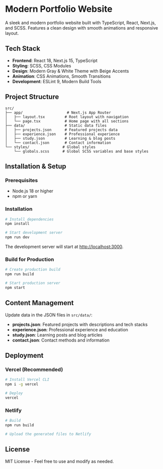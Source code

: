 # Modern Portfolio Website

A sleek and modern portfolio website built with TypeScript, React, Next.js, and SCSS. Features a clean design with smooth animations and responsive layout.

## Tech Stack

- **Frontend**: React 18, Next.js 15, TypeScript
- **Styling**: SCSS, CSS Modules
- **Design**: Modern Gray & White Theme with Beige Accents
- **Animation**: CSS Animations, Smooth Transitions
- **Development**: ESLint 9, Modern Build Tools

## Project Structure

```
src/
├── app/                    # Next.js App Router
│   ├── layout.tsx         # Root layout with navigation
│   └── page.tsx           # Home page with all sections
├── data/                  # Static data files
│   ├── projects.json      # Featured projects data
│   ├── experience.json    # Professional experience
│   ├── study.json         # Learning & blog posts
│   └── contact.json       # Contact information
└── styles/               # Global styles
    └── globals.scss      # Global SCSS variables and base styles
```

## Installation & Setup

### Prerequisites
- Node.js 18 or higher
- npm or yarn

### Installation
```bash
# Install dependencies
npm install

# Start development server
npm run dev
```

The development server will start at [http://localhost:3000](http://localhost:3000).

### Build for Production
```bash
# Create production build
npm run build

# Start production server
npm start
```

## Content Management
Update data in the JSON files in `src/data/`:

- **projects.json**: Featured projects with descriptions and tech stacks
- **experience.json**: Professional experience and education
- **study.json**: Learning posts and blog articles
- **contact.json**: Contact methods and information

## Deployment

### Vercel (Recommended)
```bash
# Install Vercel CLI
npm i -g vercel

# Deploy
vercel
```

### Netlify
```bash
# Build
npm run build

# Upload the generated files to Netlify
```

## License

MIT License - Feel free to use and modify as needed.
